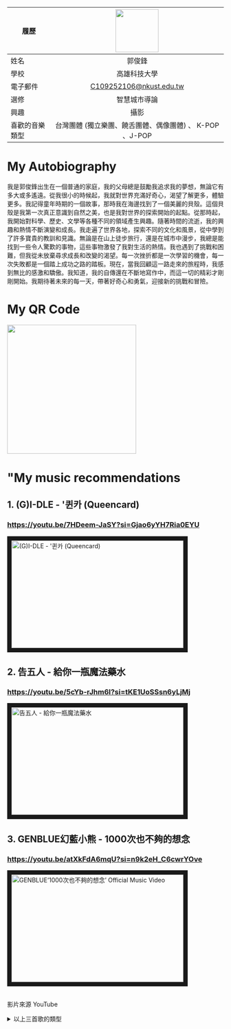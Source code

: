 |      履歷       |<img src="https://memeprod.sgp1.digitaloceanspaces.com/user-resource/124069fd34885ef5f4f102e3e1be1a74.png" width=100 height=100/>|
| ----------------|:-----------------------------:|
|      姓名       |        郭俊鋒                         |
|      學校       |     高雄科技大學                    |
|    電子郵件     |  C109252106@nkust.edu.tw        |
|      選修       |     智慧城市導論                    |
|      興趣       |         攝影                           |
|   喜歡的音樂類型    |  台灣團體 (獨立樂團、饒舌團體、偶像團體)  、 K-POP 、J-POP                       |


# My Autobiography
我是郭俊鋒出生在一個普通的家庭，我的父母總是鼓勵我追求我的夢想，無論它有多大或多遙遠。從我很小的時候起，我就對世界充滿好奇心，渴望了解更多，體驗更多。我記得童年時期的一個故事，那時我在海邊找到了一個美麗的貝殼。這個貝殼是我第一次真正意識到自然之美，也是我對世界的探索開始的起點。從那時起，我開始對科學、歷史、文學等各種不同的領域產生興趣。隨著時間的流逝，我的興趣和熱情不斷演變和成長。我走遍了世界各地，探索不同的文化和風景，從中學到了許多寶貴的教訓和見識。無論是在山上徒步旅行，還是在城市中漫步，我總是能找到一些令人驚歎的事物，這些事物激發了我對生活的熱情。我也遇到了挑戰和困難，但我從未放棄尋求成長和改變的渴望。每一次挫折都是一次學習的機會，每一次失敗都是一個踏上成功之路的踏板。現在，當我回顧這一路走來的旅程時，我感到無比的感激和驕傲。我知道，我的自傳還在不斷地寫作中，而這一切的精彩才剛剛開始。我期待著未來的每一天，帶著好奇心和勇氣，迎接新的挑戰和冒險。

# My QR Code
<img src="https://s05.calm9.com/qrcode/2024-04/WDMQFEIIM0.png" width=300 height=300/>


# "My music recommendations

## 1. (G)I-DLE - '퀸카 (Queencard) <br>
### https://youtu.be/7HDeem-JaSY?si=Gjao6yYH7Ria0EYU

<a href="https://youtu.be/7HDeem-JaSY?si=Gjao6yYH7Ria0EYU" target="_blank"><img src="https://i.ytimg.com/vi/7HDeem-JaSY/sddefault.jpg" 
alt="(G)I-DLE - '퀸카 (Queencard)" width="400" height="250" border="10" /></a>

## 2. 告五人 - 給你一瓶魔法藥水 <br>
### https://youtu.be/5cYb-rJhm6I?si=tKE1UoSSsn6yLjMj

<a href="https://youtu.be/5cYb-rJhm6I?si=tKE1UoSSsn6yLjMj" target="_blank"><img src="https://i.ytimg.com/vi/Pq7fSk9dH9k/maxresdefault.jpg" 
alt="告五人 - 給你一瓶魔法藥水" width="400" height="250" border="10" /></a>

## 3. GENBLUE幻藍小熊 - 1000次也不夠的想念 <br>
### https://youtu.be/atXkFdA6mqU?si=n9k2eH_C6cwrYOve

<a href="https://youtu.be/atXkFdA6mqU?si=n9k2eH_C6cwrYOve" target="_blank"><img src="https://img.ttshow.tw/images/author/ron/FotoJet(147).jpg" 
alt="GENBLUE‘1000次也不夠的想念’ Official Music Video" width="400" height="250" border="10" /></a>

<br> 影片來源 YouTube

<details><summary> 以上三首歌的類型 </summary><blockquote>
<details><summary> 第一首 </summary><blockquote>
~~~
K-POP    
~~~

<details><summary> 第二首 </summary><blockquote>
~~~
台灣團體 (獨立樂團)
~~~
<details><summary> 第三首 </summary><blockquote>
~~~
台灣團體 (偶像團體) 
~~~
</blockquote></details>
</blockquote></details>
</blockquote></details>
